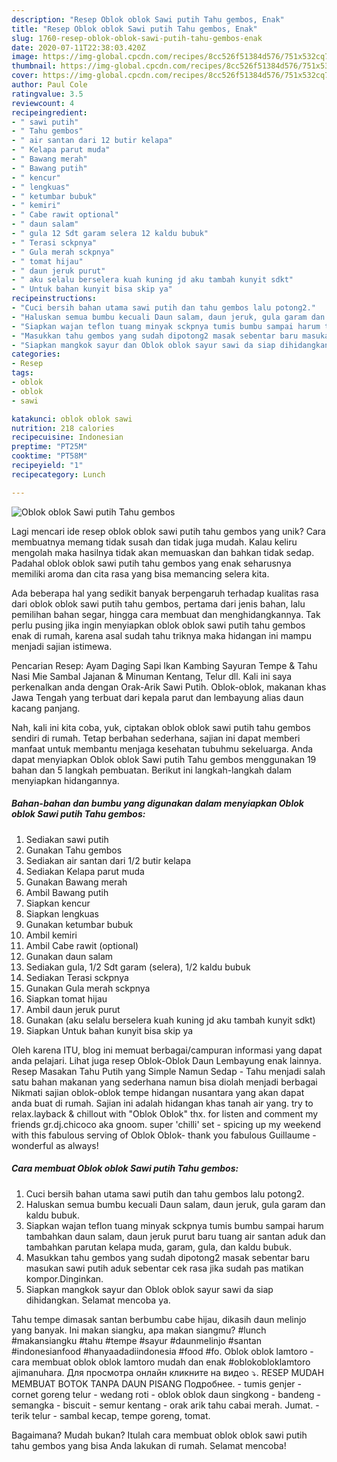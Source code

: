```yaml
---
description: "Resep Oblok oblok Sawi putih Tahu gembos, Enak"
title: "Resep Oblok oblok Sawi putih Tahu gembos, Enak"
slug: 1760-resep-oblok-oblok-sawi-putih-tahu-gembos-enak
date: 2020-07-11T22:38:03.420Z
image: https://img-global.cpcdn.com/recipes/8cc526f51384d576/751x532cq70/oblok-oblok-sawi-putih-tahu-gembos-foto-resep-utama.jpg
thumbnail: https://img-global.cpcdn.com/recipes/8cc526f51384d576/751x532cq70/oblok-oblok-sawi-putih-tahu-gembos-foto-resep-utama.jpg
cover: https://img-global.cpcdn.com/recipes/8cc526f51384d576/751x532cq70/oblok-oblok-sawi-putih-tahu-gembos-foto-resep-utama.jpg
author: Paul Cole
ratingvalue: 3.5
reviewcount: 4
recipeingredient:
- " sawi putih"
- " Tahu gembos"
- " air santan dari 12 butir kelapa"
- " Kelapa parut muda"
- " Bawang merah"
- " Bawang putih"
- " kencur"
- " lengkuas"
- " ketumbar bubuk"
- " kemiri"
- " Cabe rawit optional"
- " daun salam"
- " gula 12 Sdt garam selera 12 kaldu bubuk"
- " Terasi sckpnya"
- " Gula merah sckpnya"
- " tomat hijau"
- " daun jeruk purut"
- " aku selalu berselera kuah kuning jd aku tambah kunyit sdkt"
- " Untuk bahan kunyit bisa skip ya"
recipeinstructions:
- "Cuci bersih bahan utama sawi putih dan tahu gembos lalu potong2."
- "Haluskan semua bumbu kecuali Daun salam, daun jeruk, gula garam dan kaldu bubuk."
- "Siapkan wajan teflon tuang minyak sckpnya tumis bumbu sampai harum tambahkan daun salam, daun jeruk purut baru tuang air santan aduk dan tambahkan parutan kelapa muda, garam, gula, dan kaldu bubuk."
- "Masukkan tahu gembos yang sudah dipotong2 masak sebentar baru masukan sawi putih aduk sebentar cek rasa jika sudah pas matikan kompor.Dinginkan."
- "Siapkan mangkok sayur dan Oblok oblok sayur sawi da siap dihidangkan. Selamat mencoba ya."
categories:
- Resep
tags:
- oblok
- oblok
- sawi

katakunci: oblok oblok sawi 
nutrition: 218 calories
recipecuisine: Indonesian
preptime: "PT25M"
cooktime: "PT58M"
recipeyield: "1"
recipecategory: Lunch

---
```



![Oblok oblok Sawi putih Tahu gembos](https://img-global.cpcdn.com/recipes/8cc526f51384d576/751x532cq70/oblok-oblok-sawi-putih-tahu-gembos-foto-resep-utama.jpg)

Lagi mencari ide resep oblok oblok sawi putih tahu gembos yang unik? Cara membuatnya memang tidak susah dan tidak juga mudah. Kalau keliru mengolah maka hasilnya tidak akan memuaskan dan bahkan tidak sedap. Padahal oblok oblok sawi putih tahu gembos yang enak seharusnya memiliki aroma dan cita rasa yang bisa memancing selera kita.

Ada beberapa hal yang sedikit banyak berpengaruh terhadap kualitas rasa dari oblok oblok sawi putih tahu gembos, pertama dari jenis bahan, lalu pemilihan bahan segar, hingga cara membuat dan menghidangkannya. Tak perlu pusing jika ingin menyiapkan oblok oblok sawi putih tahu gembos enak di rumah, karena asal sudah tahu triknya maka hidangan ini mampu menjadi sajian istimewa.

Pencarian Resep: Ayam Daging Sapi Ikan Kambing Sayuran Tempe &amp; Tahu Nasi Mie Sambal Jajanan &amp; Minuman Kentang, Telur dll. Kali ini saya perkenalkan anda dengan Orak-Arik Sawi Putih. Oblok-oblok, makanan khas Jawa Tengah yang terbuat dari kepala parut dan lembayung alias daun kacang panjang.


Nah, kali ini kita coba, yuk, ciptakan oblok oblok sawi putih tahu gembos sendiri di rumah. Tetap berbahan sederhana, sajian ini dapat memberi manfaat untuk membantu menjaga kesehatan tubuhmu sekeluarga. Anda dapat menyiapkan Oblok oblok Sawi putih Tahu gembos menggunakan 19 bahan dan 5 langkah pembuatan. Berikut ini langkah-langkah dalam menyiapkan hidangannya.

<!--inarticleads1-->

##### Bahan-bahan dan bumbu yang digunakan dalam menyiapkan Oblok oblok Sawi putih Tahu gembos:

1. Sediakan  sawi putih
1. Gunakan  Tahu gembos
1. Sediakan  air santan dari 1/2 butir kelapa
1. Sediakan  Kelapa parut muda
1. Gunakan  Bawang merah
1. Ambil  Bawang putih
1. Siapkan  kencur
1. Siapkan  lengkuas
1. Gunakan  ketumbar bubuk
1. Ambil  kemiri
1. Ambil  Cabe rawit (optional)
1. Gunakan  daun salam
1. Sediakan  gula, 1/2 Sdt garam (selera), 1/2 kaldu bubuk
1. Sediakan  Terasi sckpnya
1. Gunakan  Gula merah sckpnya
1. Siapkan  tomat hijau
1. Ambil  daun jeruk purut
1. Gunakan  (aku selalu berselera kuah kuning jd aku tambah kunyit sdkt)
1. Siapkan  Untuk bahan kunyit bisa skip ya


Oleh karena ITU, blog ini memuat berbagai/campuran informasi yang dapat anda pelajari. Lihat juga resep Oblok-Oblok Daun Lembayung enak lainnya. Resep Masakan Tahu Putih yang Simple Namun Sedap - Tahu menjadi salah satu bahan makanan yang sederhana namun bisa diolah menjadi berbagai Nikmati sajian oblok-oblok tempe hidangan nusantara yang akan dapat anda buat di rumah. Sajian ini adalah hidangan khas tanah air yang. try to relax.layback &amp; chillout with &#34;Oblok Oblok&#34; thx. for listen and comment my friends gr.dj.chicoco aka gnoom. super &#39;chilli&#39; set - spicing up my weekend with this fabulous serving of Oblok Oblok- thank you fabulous Guillaume -wonderful as always! 

<!--inarticleads2-->

##### Cara membuat Oblok oblok Sawi putih Tahu gembos:

1. Cuci bersih bahan utama sawi putih dan tahu gembos lalu potong2.
1. Haluskan semua bumbu kecuali Daun salam, daun jeruk, gula garam dan kaldu bubuk.
1. Siapkan wajan teflon tuang minyak sckpnya tumis bumbu sampai harum tambahkan daun salam, daun jeruk purut baru tuang air santan aduk dan tambahkan parutan kelapa muda, garam, gula, dan kaldu bubuk.
1. Masukkan tahu gembos yang sudah dipotong2 masak sebentar baru masukan sawi putih aduk sebentar cek rasa jika sudah pas matikan kompor.Dinginkan.
1. Siapkan mangkok sayur dan Oblok oblok sayur sawi da siap dihidangkan. Selamat mencoba ya.


Tahu tempe dimasak santan berbumbu cabe hijau, dikasih daun melinjo yang banyak. Ini makan siangku, apa makan siangmu? #lunch #makansiangku #tahu #tempe #sayur #daunmelinjo #santan #indonesianfood #hanyaadadiindonesia #food #fo. Oblok oblok lamtoro - cara membuat oblok oblok lamtoro mudah dan enak #oblokobloklamtoro ajimanuhara. Для просмотра онлайн кликните на видео ⤵. RESEP MUDAH MEMBUAT BOTOK TANPA DAUN PISANG Подробнее. - tumis genjer - cornet goreng telur - wedang roti - oblok oblok daun singkong - bandeng - semangka - biscuit - semur kentang - orak arik tahu cabai merah. Jumat. - terik telur - sambal kecap, tempe goreng, tomat. 

Bagaimana? Mudah bukan? Itulah cara membuat oblok oblok sawi putih tahu gembos yang bisa Anda lakukan di rumah. Selamat mencoba!
